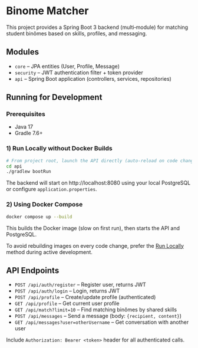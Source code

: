 # Binome Matcher

This project provides a Spring Boot 3 backend (multi‐module) for matching student binômes based on skills, profiles, and messaging.

## Modules
* `core` – JPA entities (User, Profile, Message)
* `security` – JWT authentication filter + token provider
* `api` – Spring Boot application (controllers, services, repositories)

## Running for Development

### Prerequisites
* Java 17
* Gradle 7.6+

### 1) Run Locally without Docker Builds
```bash
# From project root, launch the API directly (auto‑reload on code changes requires additional setup)
cd api
./gradlew bootRun
```
The backend will start on http://localhost:8080 using your local PostgreSQL or configure `application.properties`.

### 2) Using Docker Compose
```bash
docker compose up --build
```
This builds the Docker image (slow on first run), then starts the API and PostgreSQL.

To avoid rebuilding images on every code change, prefer the [Run Locally](#1-run-locally-without-docker-builds) method during active development.

## API Endpoints
* `POST /api/auth/register` – Register user, returns JWT
* `POST /api/auth/login` – Login, returns JWT
* `POST /api/profile` – Create/update profile (authenticated)
* `GET /api/profile` – Get current user profile
* `GET /api/match?limit=10` – Find matching binômes by shared skills
* `POST /api/messages` – Send a message (body: `{recipient, content}`)
* `GET /api/messages?user=otherUsername` – Get conversation with another user

Include `Authorization: Bearer <token>` header for all authenticated calls.